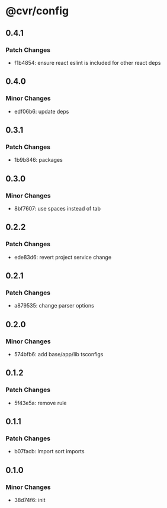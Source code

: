 # @cvr/config

## 0.4.1

### Patch Changes

- f1b4854: ensure react eslint is included for other react deps

## 0.4.0

### Minor Changes

- edf06b6: update deps

## 0.3.1

### Patch Changes

- 1b9b846: packages

## 0.3.0

### Minor Changes

- 8bf7607: use spaces instead of tab

## 0.2.2

### Patch Changes

- ede83d6: revert project service change

## 0.2.1

### Patch Changes

- a879535: change parser options

## 0.2.0

### Minor Changes

- 574bfb6: add base/app/lib tsconfigs

## 0.1.2

### Patch Changes

- 5f43e5a: remove rule

## 0.1.1

### Patch Changes

- b07facb: Import sort imports

## 0.1.0

### Minor Changes

- 38d74f6: init
